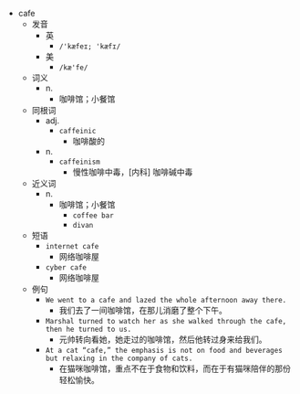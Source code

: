 - cafe
  - 发音
    - 英
      - `/'kæfeɪ; 'kæfɪ/`
    - 美
      - `/kæ'fe/`
  - 词义
    - n.
      - 咖啡馆；小餐馆
  - 同根词
    - adj.
      - `caffeinic`
        - 咖啡酸的
    - n.
      - `caffeinism`
        - 慢性咖啡中毒，[内科] 咖啡碱中毒
  - 近义词
    - n.
      - 咖啡馆；小餐馆
        - `coffee bar`
        - `divan`
  - 短语
    - `internet cafe`
      - 网络咖啡屋 
    - `cyber cafe`
      - 网络咖啡屋 
  - 例句
    - `We went to a cafe and lazed the whole afternoon away there.`
      - 我们去了一间咖啡馆，在那儿消磨了整个下午。
    - `Marshal turned to watch her as she walked through the cafe, then he turned to us.`
      - 元帅转向看她，她走过的咖啡馆，然后他转过身来给我们。
    - `At a cat “cafe,” the emphasis is not on food and beverages but relaxing in the company of cats.`
      - 在猫咪咖啡馆，重点不在于食物和饮料，而在于有猫咪陪伴的那份轻松愉快。


